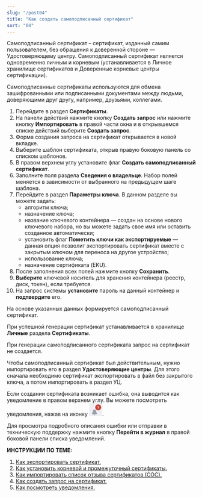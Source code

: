 ```yaml
---
slug: "/post04"
title: "Как создать самоподписанный сертификат"
sort: "04"
---
```


Самоподписанный сертификат – сертификат, изданный самим пользователем, без 
обращения к доверенной стороне — Удостоверяющему центру. Самоподписанный сертификат является одновременно личным и корневым (устанавливается в Личное хранилище сертификатов и Доверенные корневые центры сертификации).   

Самоподписанные сертификаты используются для обмена зашифрованными или 
подписанными документами между людьми, доверяющими друг другу, например, 
друзьями, коллегами.

1. Перейдите в раздел **Сертификаты**.
2. На панели действий нажмите кнопку **Создать запрос** или нажмите кнопку **Импортировать** в правой части окна и в открывшемся списке действий выберите **Создать запрос**.
3. Форма создания запроса на сертификат открывается в новой вкладке.
4. Выберите шаблон сертификата, открыв правую боковую панель со списком шаблонов.
5. В правом верхнем углу установите флаг **Создать самоподписанный сертификат**.
6. Заполните поля раздела **Сведения о владельце**.
    Набор полей меняется в зависимости от  выбранного на предыдущем шаге шаблона.
7. Перейдите в раздел **Параметры ключа**.
    В данном разделе вы можете задать:
    - алгоритм ключа;
    - назначение ключа;
    - название ключевого контейнера — создан на основе нового ключевого набора, но вы можете задать свое имя или оставить созданное автоматически;
    - установить флаг **Пометить ключи как экспортируемые** — данная опция позволит экспортировать сертификат вместе с закрытым ключом для переноса на другое устройство;
    - использование ключа;
    - назначение сертификата (EKU).
8. После заполнения всех полей нажмите кнопку **Сохранить**. 
9. **Выберите** ключевой носитель для хранения контейнера (реестр, диск, токен), если требуется.
10. На запрос системы **установите** пароль на данный контейнер и **подтвердите** его. 

На основе указанных данных формируется самоподписанный сертификат.  

При успешной генерации сертификат устанавливается в хранилище **Личные** раздела **Сертификаты**. 

При генерации самоподписанного сертификата запрос на сертификат не создается.

Чтобы самоподписанный сертификат был действительным, нужно импортировать его в раздел **Удостоверяющие центры**. Для этого сначала необходимо сертификат экспортировать в файл без закрытого ключа, а потом импортировать в раздел УЦ.

Если создании сертификата возникает ошибка, она выводится как уведомление в правом верхнем углу. Вы можете посмотреть уведомления, нажав на иконку ![notifications-button.jpg](./images/notifications-button.jpg "События"). 

Для просмотра подробного описания ошибки или отправки в техническую поддержку нажмите кнопку **Перейти в журнал** в правой боковой панели списка уведомлений.


**ИНСТРУКЦИИ ПО ТЕМЕ:**   
1. [Как экспортировать сертификат.](https://docs.cryptoarm.ru/06-v3.2/008-certs/08-export-my-cert)  
2. [Как установить корневой и промежуточный сертификаты.](https://docs.cryptoarm.ru/06-v3.2/008-certs/05-import-UC-certs)  
2. [Как импортировать список отзыва сертификатов (СОС).](https://docs.cryptoarm.ru/06-v3.2/008-certs/07-import-crl)  
3. [Как создать запрос на сертификат.](https://docs.cryptoarm.ru/06-v3.2/008-certs/03-request)  
4. [Как посмотреть уведомления.](https://docs.cryptoarm.ru/06-v3.2/007-cryptoarm/02-notifications)  


